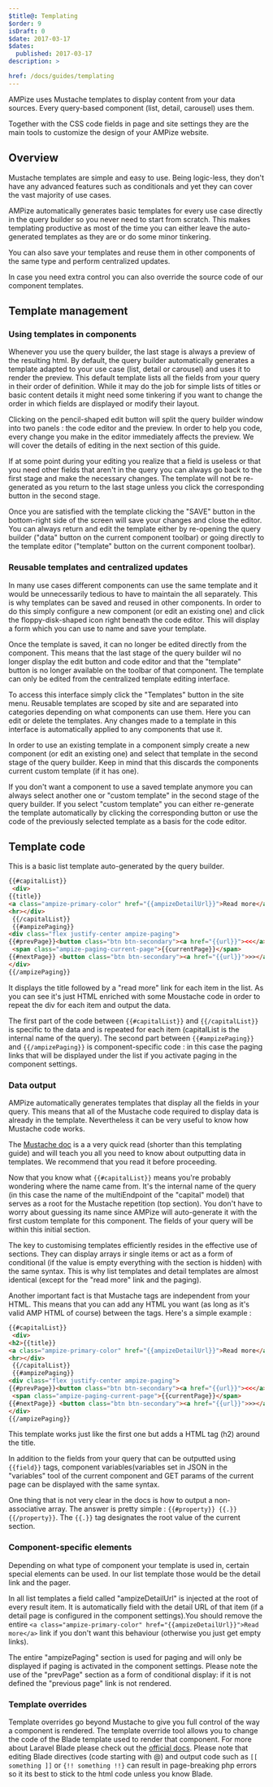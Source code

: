 ```yaml
---
$title@: Templating
$order: 9
isDraft: 0
$date: 2017-03-17
$dates:
  published: 2017-03-17
description: >

href: /docs/guides/templating
---
```

AMPize uses Mustache templates to display content from your data sources. Every query-based component (list, detail, carousel) uses them.

Together with the CSS code fields in page and site settings they are the main tools to customize the design of your AMPize website.

## Overview

Mustache templates are simple and easy to use. Being logic-less, they don't have any advanced features such as conditionals and yet they can cover the vast majority of use cases.

AMPize automatically generates basic templates for every use case directly in the query builder so you never need to start from scratch.
This makes templating productive as most of the time you can either leave the auto-generated templates as they are or do some minor tinkering.

You can also save your templates and reuse them in other components of the same type and perform centralized updates.

In case you need extra control you can also override the source code of our component templates.

## Template management

### Using templates in components

Whenever you use the query builder, the last stage is always a preview of the resulting html. By default, the query builder automatically generates a template adapted to your use case (list, detail or carousel) and uses it to render the preview. This default template lists all the fields from your query in their order of definition. While it may do the job for simple lists of titles or basic content details it might need some tinkering if you want to change the order in which fields are displayed or modify their layout.

Clicking on the pencil-shaped edit button will split the query builder window into two panels : the code editor and the preview. In order to help you code, every change you make in the editor immediately affects the preview. We will cover the details of editing in the next section of this guide.

If at some point during your editing you realize that a field is useless or that you need other fields that aren't in the query you can always go back to the first stage and make the necessary changes. The template will not be re-generated as you return to the last stage unless you click the corresponding button in the second stage.

Once you are satisfied with the template clicking the "SAVE" button in the bottom-right side of the screen will save your changes and close the editor. You can always return and edit the template either by re-opening the query builder ("data" button on the current component toolbar) or going directly to the template editor ("template" button on the current component toolbar).

### Reusable templates and centralized updates

In many use cases different components can use the same template and it would be unnecessarily tedious to have to maintain the all separately. This is why templates can be saved and reused in other components. In order to do this simply configure a new component (or edit an existing one) and click the floppy-disk-shaped icon right beneath the code editor. This will display a form which you can use to name and save your template.

Once the template is saved, it can no longer be edited directly from the component. This means that the last stage of the query builder wil no longer display the edit button and code editor and that the "template" button is no longer available on the toolbar of that component. The template can only be edited from the centralized template editing interface.

To access this interface simply click the "Templates" button in the site menu. Reusable templates are scoped by site and are separated into categories depending on what components can use them. Here you can edit or delete the templates. Any changes made to a template in this interface is automatically applied to any components that use it.

In order to use an existing template in a component simply create a new component (or edit an existing one) and select that template in the second stage of the query builder. Keep in mind that this discards the components current custom template (if it has one).

If you don't want a component to use a saved template anymore you can always select another one or "custom template" in the second stage of the query builder. If you select "custom template" you can either re-generate the template automatically by clicking the corresponding button or use the code of the previously selected template as a basis for the code editor.

## Template code

This is a basic list template auto-generated by the query builder.

```html
{{#capitalList}}
 <div>
{{title}}
<a class="ampize-primary-color" href="{{ampizeDetailUrl}}">Read more</a>
<hr></div>
 {{/capitalList}}
 {{#ampizePaging}}
<div class="flex justify-center ampize-paging">
{{#prevPage}}<button class="btn btn-secondary"><a href="{{url}}"><<</a></button> {{/prevPage}}
 <span class="ampize-paging-current-page">{{currentPage}}</span>
{{#nextPage}} <button class="btn btn-secondary"><a href="{{url}}">>></a></button>{{/nextPage}}
</div>
{{/ampizePaging}}
```

It displays the title followed by a "read more" link for each item in the list. As you can see it's just HTML enriched with some Moustache code in order to repeat the div for each item and output the data.

The first part of the code between `{{#capitalList}}` and `{{/capitalList}}` is specific to the data and is repeated for each item (capitalList is the internal name of the query). The second part between `{{#ampizePaging}}` and `{{/ampizePaging}}` is component-specific code : in this case the paging links that will be displayed under the list if you activate paging in the component settings.

### Data output

AMPize automatically generates templates that display all the fields in your query. This means that all of the Mustache code required to display data is already in the template. Nevertheless it can be very useful to know how Mustache code works.

The [Mustache doc](https://mustache.github.io/mustache.5.html) is a a very quick read (shorter than this templating guide) and will teach you all you need to know about outputting data in templates. We recommend that you read it before proceeding.

Now that you know what `{{#capitalList}}` means you're probably wondering where the name came from. It's the internal name of the query (in this case the name of the multiEndpoint of the "capital" model) that serves as a root for the Mustache repetition (top section). You don't have to worry about guessing its name since AMPize will auto-generate it with the first custom template for this component. The fields of your query will be within this initial section.

The key to customising templates efficiently resides in the effective use of sections. They can display arrays ir single items or act as a form of conditional (if the value is empty everything with the section is hidden) with the same syntax. This is why list templates and detail templates are almost identical (except for the "read more" link and the paging).

Another important fact is that Mustache tags are independent from your HTML. This means that you can add any HTML you want (as long as it's valid AMP HTML of course) between the tags. Here's a simple example :

```html
{{#capitalList}}
 <div>
<h2>{{title}}
<a class="ampize-primary-color" href="{{ampizeDetailUrl}}">Read more</a>
<hr></div>
 {{/capitalList}}
 {{#ampizePaging}}
<div class="flex justify-center ampize-paging">
{{#prevPage}}<button class="btn btn-secondary"><a href="{{url}}"><<</a></button> {{/prevPage}}
 <span class="ampize-paging-current-page">{{currentPage}}</span>
{{#nextPage}} <button class="btn btn-secondary"><a href="{{url}}">>></a></button>{{/nextPage}}
</div>
{{/ampizePaging}}
```

This template works just like the first one but adds a HTML tag (h2) around the title.

In addition to the fields from your query that can be outputted using `{{field}}` tags, component variables(variables set in JSON in the "variables" tool of the current component and GET params of the current page can be displayed with the same syntax.

One thing that is not very clear in the docs is how to output a non-associative array. The answer is pretty simple : `{{#property}} {{.}} {{/property}}`. The `{{.}}` tag designates the root value of the current section.

### Component-specific elements

Depending on what type of component your template is used in, certain special elements can be used. In our list template those would be the detail link and the pager.

In all list templates a field called "ampizeDetailUrl" is injected at the root of every result item. It is automatically field with the detail URL of that item (if a detail page is configured in the component settings).You should remove the entire `<a class="ampize-primary-color" href="{{ampizeDetailUrl}}">Read more</a>` link if you don't want this behaviour (otherwise you just get empty links).

The entire "ampizePaging" section is used for paging and will only be displayed if paging is activated in the component settings. Please note the use of the "prevPage" section as a form of conditional display: if it is not defined the "previous page" link is not rendered.

### Template overrides

Template overrides go beyond Mustache to give you full control of the way a component is rendered.
The template override tool allows you to change the code of the Blade template used to render that component. For more about Laravel Blade please check out the [official docs](https://laravel.com/docs/5.3/blade).
Please note that editing Blade directives (code starting with @) and output code such as `[[ something ]]` or `{!! something !!}` can result in page-breaking php errors so it its best to stick to the html code unless you know Blade.
